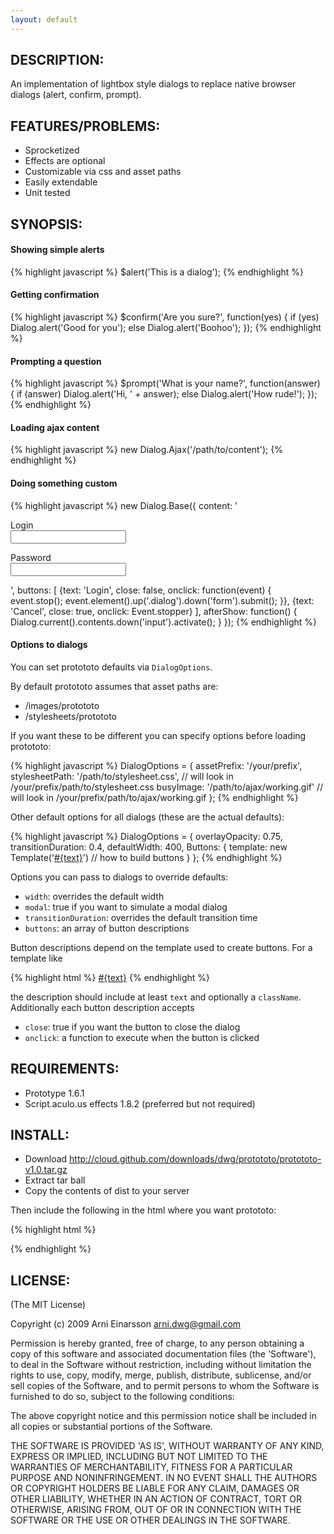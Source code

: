 ```yaml
---
layout: default
---
```

## DESCRIPTION:

An implementation of lightbox style dialogs to replace native browser
dialogs (alert, confirm, prompt).

## FEATURES/PROBLEMS:

* Sprocketized
* Effects are optional
* Customizable via css and asset paths
* Easily extendable
* Unit tested

## SYNOPSIS:

#### Showing simple alerts

{% highlight javascript %}
$alert('This is a dialog');
{% endhighlight %}

#### Getting confirmation

{% highlight javascript %}
$confirm('Are you sure?', function(yes) {
  if (yes) Dialog.alert('Good for you');
  else Dialog.alert('Boohoo');
});
{% endhighlight %}

#### Prompting a question

{% highlight javascript %}
$prompt('What is your name?', function(answer) {
  if (answer) Dialog.alert('Hi, ' + answer);
  else Dialog.alert('How rude!');
});
{% endhighlight %}

#### Loading ajax content

{% highlight javascript %}
new Dialog.Ajax('/path/to/content');
{% endhighlight %}

#### Doing something custom

{% highlight javascript %}
new Dialog.Base({
  content: '<form action="/login" method="post"><p><label for="login">Login</label><br/><input type="text" name="login" id="login"/></p><p><label for="password">Password</label><br/><input type="password" name="password" id="password"/></p></form>',
  buttons: [
    {text: 'Login', close: false, onclick: function(event) {
      event.stop();
      event.element().up('.dialog').down('form').submit();
    }},
    {text: 'Cancel', close: true, onclick: Event.stopper}
  ],
  afterShow: function() {
    Dialog.current().contents.down('input').activate();
  }
});
{% endhighlight %}

#### Options to dialogs

You can set protototo defaults via `DialogOptions`.

By default protototo assumes that asset paths are:

* /images/protototo
* /stylesheets/protototo

If you want these to be different you can specify options before loading
protototo:

{% highlight javascript %}
DialogOptions = {
  assetPrefix: '/your/prefix', 
  stylesheetPath: '/path/to/stylesheet.css', // will look in /your/prefix/path/to/stylesheet.css
  busyImage: '/path/to/ajax/working.gif' // will look in /your/prefix/path/to/ajax/working.gif
};
{% endhighlight %}

Other default options for all dialogs (these are the actual defaults):

{% highlight javascript %}
DialogOptions = {
  overlayOpacity: 0.75,
  transitionDuration: 0.4,
  defaultWidth: 400,
  Buttons: {
    template: new Template('<a href="#" class="#{className}">#{text}</a>') // how to build buttons
  }
};
{% endhighlight %}

Options you can pass to dialogs to override defaults:

* `width`: overrides the default width
* `modal`: true if you want to simulate a modal dialog
* `transitionDuration`: overrides the default transition time
* `buttons`: an array of button descriptions

Button descriptions depend on the template used to create buttons.
For a template like

{% highlight html %}
<a href="#" class="#{className}">#{text}</a>
{% endhighlight %}

the description should include at least `text` and optionally a `className`.
Additionally each button description accepts

* `close`: true if you want the button to close the dialog
* `onclick`: a function to execute when the button is clicked

## REQUIREMENTS:

* Prototype 1.6.1
* Script.aculo.us effects 1.8.2 (preferred but not required)

## INSTALL:

* Download <http://cloud.github.com/downloads/dwg/protototo/protototo-v1.0.tar.gz>
* Extract tar ball
* Copy the contents of dist to your server

Then include the following in the html where you want protototo:

{% highlight html %}
<script type="text/javascript" src="path/to/prototype.js"></script>
<script type="text/javascript" src="path/to/effects.js"></script>
<script type="text/javascript" src="path/to/protototo.js"></script>
{% endhighlight %}

## LICENSE:

(The MIT License)

Copyright (c) 2009 Arni Einarsson <arni.dwg@gmail.com>

Permission is hereby granted, free of charge, to any person obtaining
a copy of this software and associated documentation files (the
'Software'), to deal in the Software without restriction, including
without limitation the rights to use, copy, modify, merge, publish,
distribute, sublicense, and/or sell copies of the Software, and to
permit persons to whom the Software is furnished to do so, subject to
the following conditions:

The above copyright notice and this permission notice shall be
included in all copies or substantial portions of the Software.

THE SOFTWARE IS PROVIDED 'AS IS', WITHOUT WARRANTY OF ANY KIND,
EXPRESS OR IMPLIED, INCLUDING BUT NOT LIMITED TO THE WARRANTIES OF
MERCHANTABILITY, FITNESS FOR A PARTICULAR PURPOSE AND NONINFRINGEMENT.
IN NO EVENT SHALL THE AUTHORS OR COPYRIGHT HOLDERS BE LIABLE FOR ANY
CLAIM, DAMAGES OR OTHER LIABILITY, WHETHER IN AN ACTION OF CONTRACT,
TORT OR OTHERWISE, ARISING FROM, OUT OF OR IN CONNECTION WITH THE
SOFTWARE OR THE USE OR OTHER DEALINGS IN THE SOFTWARE.